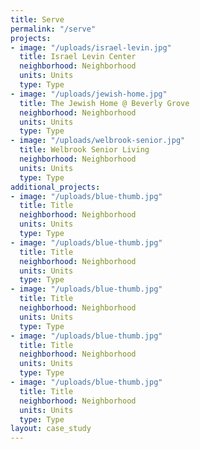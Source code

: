 ```yaml
---
title: Serve
permalink: "/serve"
projects:
- image: "/uploads/israel-levin.jpg"
  title: Israel Levin Center
  neighborhood: Neighborhood
  units: Units
  type: Type
- image: "/uploads/jewish-home.jpg"
  title: The Jewish Home @ Beverly Grove
  neighborhood: Neighborhood
  units: Units
  type: Type
- image: "/uploads/welbrook-senior.jpg"
  title: Welbrook Senior Living
  neighborhood: Neighborhood
  units: Units
  type: Type
additional_projects:
- image: "/uploads/blue-thumb.jpg"
  title: Title
  neighborhood: Neighborhood
  units: Units
  type: Type
- image: "/uploads/blue-thumb.jpg"
  title: Title
  neighborhood: Neighborhood
  units: Units
  type: Type
- image: "/uploads/blue-thumb.jpg"
  title: Title
  neighborhood: Neighborhood
  units: Units
  type: Type
- image: "/uploads/blue-thumb.jpg"
  title: Title
  neighborhood: Neighborhood
  units: Units
  type: Type
- image: "/uploads/blue-thumb.jpg"
  title: Title
  neighborhood: Neighborhood
  units: Units
  type: Type
layout: case_study
---
```


